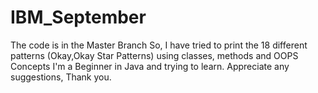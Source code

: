 # IBM_September

The code is in the Master Branch
So, I have tried to print the 18 different patterns (Okay,Okay Star Patterns) using classes, methods and OOPS Concepts
I'm a Beginner in Java and trying to learn.
Appreciate any suggestions, Thank you.
